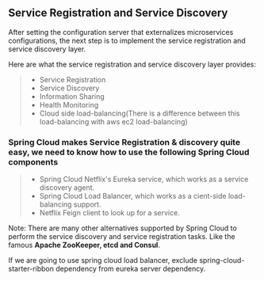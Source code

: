 ## Service Registration and Service Discovery

After setting the configuration server that externalizes microservices configurations, the next step is to implement the service registration and service discovery layer.

Here are what the service registration and service discovery layer provides:
> - Service Registration
> - Service Discovery
> - Information Sharing
> - Health Monitoring
> - Cloud side load-balancing(There is a difference between this load-balancing with aws ec2 load-balancing)

### Spring Cloud makes Service Registration & discovery quite easy, we need to know how to use the following Spring Cloud components

> - Spring Cloud Netflix's Eureka service, which works as a service discovery agent.
> - Spring Cloud Load Balancer, which works as a cient-side load-balancing support.
> - Netflix Feign client to look up for a service.

Note: There are many other alternatives supported by Spring Cloud to perform the service discovery and service registration tasks. Like the famous **Apache ZooKeeper, etcd and Consul**.

If we are going to use spring cloud load balancer, exclude spring-cloud-starter-ribbon dependency from eureka server dependency.